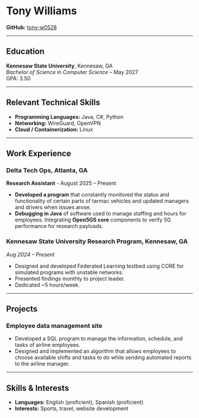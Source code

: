 # Tony Williams
**GitHub:** [tony-w0528](https://github.com/LeoVanRensburg)

---  
## Education
**Kennesaw State University**, Kennesaw, GA  
*Bachelor of Science in Computer Science* – May 2027  
GPA: 3.50

---  
## Relevant Technical Skills
- **Programming Languages:** Java, C#, Python
- **Networking:** WireGuard, OpenVPN
- **Cloud / Containerization:** Linux
---  
## Work Experience
### Delta Tech Ops, Atlanta, GA
**Research Assistant** - August 2025 – Present
- **Developed a program** that constantly monitored the status and functionality of certain parts of tarmac vehicles and updated managers and drivers when issues arose.
- **Debugging in Java** of software used to manage staffing and hours for employees. Integrating **Open5GS core** components to verify 5G performance for research payloads.

### Kennesaw State University Research Program, Kennesaw, GA
*Aug 2024 – Present*  

- Designed and developed Federated Learning testbed using CORE for simulated programs with unstable networks.
- Presented findings monthly to project leader.
- Dedicated ~5 hours/week.

---  
## Projects
### Employee data management site
- Developed a SQL program to manage the information, schedule, and tasks of airline employees. 
- Designed and implemented an algorithm that allows employees to choose available shifts and tasks to do while sending automated reports to the airline manager.

---  
## Skills & Interests
- **Languages:** English (proficient), Spanish (proficient)
- **Interests:** Sports, travel, website development